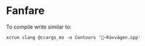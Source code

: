 # Fanfare

To compile write similar to:

```
xcrun clang @ccargs_mz -o Contours '🥽⋆Rävvägen.cpp'
```

